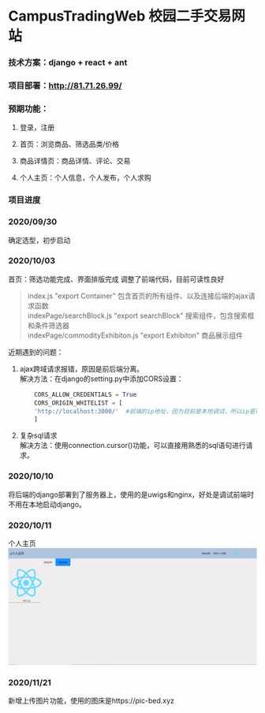 # CampusTradingWeb 校园二手交易网站

### 技术方案：django + react + ant

### 项目部署：http://81.71.26.99/

### 预期功能：

1. 登录，注册

2. 首页：浏览商品、筛选品类/价格

3. 商品详情页：商品详情、评论、交易

4. 个人主页：个人信息，个人发布，个人求购

### 项目进度  

### 2020/09/30  
确定选型，初步启动

### 2020/10/03 
首页：筛选功能完成、界面排版完成  调整了前端代码，目前可读性良好  
> index.js "export Container" 包含首页的所有组件、以及连接后端的ajax请求函数  
> indexPage/searchBlock.js "export searchBlock" 搜索组件，包含搜索框和条件筛选器  
> indexPage/commodityExhibiton.js "export Exhibiton" 商品展示组件  

近期遇到的问题：  
1. ajax跨域请求报错，原因是前后端分离。   
	解决方法：在django的setting.py中添加CORS设置：   
	```python
		CORS_ALLOW_CREDENTIALS = True  
		CORS_ORIGIN_WHITELIST = [  
		'http://localhost:3000/'  #前端的ip地址，因为目前是本地调试，所以ip是localhost  
		]  
	```  
2. 复杂sql请求  
	解决方法：使用connection.cursor()功能，可以直接用熟悉的sql语句进行请求。  



### 2020/10/10 
将后端的django部署到了服务器上，使用的是uwigs和nginx，好处是调试前端时不用在本地启动django。

### 2020/10/11 
个人主页
![contents](<https://github.com/iamrice/CampusTradingWeb/blob/master/%E4%B8%AA%E4%BA%BA%E4%B8%BB%E9%A1%B5.png>)

### 2020/11/21
新增上传图片功能，使用的图床是https://pic-bed.xyz
